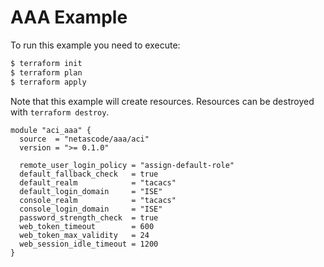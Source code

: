 <!-- BEGIN_TF_DOCS -->
# AAA Example

To run this example you need to execute:

```bash
$ terraform init
$ terraform plan
$ terraform apply
```

Note that this example will create resources. Resources can be destroyed with `terraform destroy`.

```hcl
module "aci_aaa" {
  source  = "netascode/aaa/aci"
  version = ">= 0.1.0"

  remote_user_login_policy = "assign-default-role"
  default_fallback_check   = true
  default_realm            = "tacacs"
  default_login_domain     = "ISE"
  console_realm            = "tacacs"
  console_login_domain     = "ISE"
  password_strength_check  = true
  web_token_timeout        = 600
  web_token_max_validity   = 24
  web_session_idle_timeout = 1200
}
```
<!-- END_TF_DOCS -->